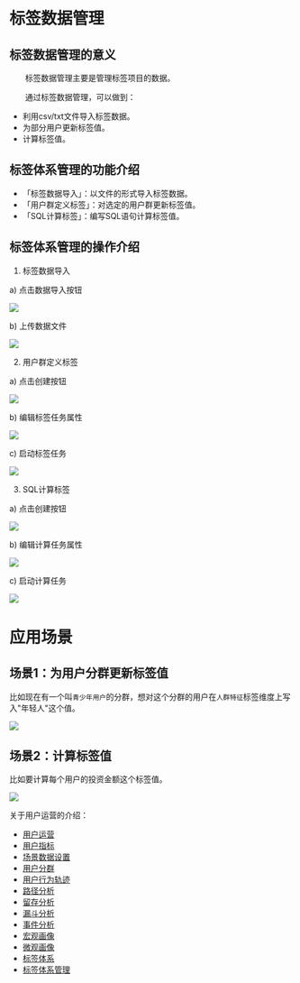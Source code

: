 # 标签数据管理

## 标签数据管理的意义
&emsp;&emsp;标签数据管理主要是管理标签项目的数据。

&emsp;&emsp;通过标签数据管理，可以做到：
* 利用csv/txt文件导入标签数据。
* 为部分用户更新标签值。
* 计算标签值。

## 标签体系管理的功能介绍  
  * 「标签数据导入」：以文件的形式导入标签数据。
  * 「用户群定义标签」：对选定的用户群更新标签值。
  * 「SQL计算标签」：编写SQL语句计算标签值。


## 标签体系管理的操作介绍  

1. 标签数据导入

  a)	点击数据导入按钮
  
![](/assets/user/tag-data-manager-1.png)

  b)	上传数据文件

![](/assets/user/tag-data-manager-2.png)

2. 用户群定义标签

  a)	点击创建按钮


![](/assets/user/tag-data-manager-3.png)

  b)	编辑标签任务属性

![](/assets/user/tag-data-manager-4.png)

  c)	启动标签任务

![](/assets/user/tag-data-manager-5.png)

3. SQL计算标签

  a)	点击创建按钮

![](/assets/user/tag-data-manager-6.png) 

  b)	编辑计算任务属性

![](/assets/user/tag-data-manager-7.png) 

  c)	启动计算任务

![](/assets/user/tag-data-manager-8.png) 

# 应用场景

## 场景1：为用户分群更新标签值
  比如现在有一个叫`青少年用户`的分群，想对这个分群的用户在`人群特征`标签维度上写入"年轻人"这个值。
 
![](/assets/user/tag-data-manager-9.gif) 

## 场景2：计算标签值
  比如要计算每个用户的投资金额这个标签值。
 
![](/assets/user/tag-data-manager-10.gif) 

 


关于用户运营的介绍：
  * [用户运营](user-operation.md)
  * [用户指标](user-quota.md)
  * [场景数据设置](user-operation.md#scene-setting)
  * [用户分群](user-segmentation.md)
  * [用户行为轨迹](user-segmentation.md#behavior-trace)
  * [路径分析](path-analytics.md)
  * [留存分析](retation-analytics.md)
  * [漏斗分析](funnel-analytics.md)
  * [事件分析](event-analytics.md)
  * [宏观画像](macro-portrait.md)
  * [微观画像](micro-portrait.md)
  * [标签体系](tag-system.md)      
  * [标签体系管理](tag-system-manager.md)  